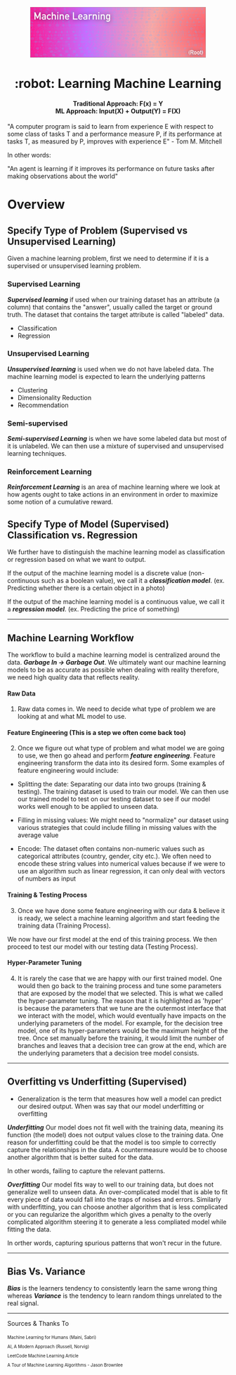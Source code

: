 <p align="center">
  <img src="mlBanner.pdf"  style="width: 400px;" width="400" />
</p>

<h1 align="center">
    :robot: Learning Machine Learning
</h1>

<h4 align="center">
	Traditional Approach: F(x) = Y<br>ML Approach: Input(X) + Output(Y) = F(X)
</h4>

"A computer program is said to learn from experience E with respect to some class of tasks T and a performance measure P, if its performance at tasks T, as measured by P, improves with experience E" - Tom M. Mitchell

In other words:

"An agent is learning if it improves its performance on future tasks after making observations about the world"

# Overview

## Specify Type of Problem (Supervised vs Unsupervised Learning)

Given a machine learning problem, first we need to determine if it is a supervised or unsupervised learning problem. 

### Supervised Learning

***Supervised learning*** if used when our training dataset has an attribute (a column) that contains the "answer", usually called the target or ground truth. The dataset that contains the target attribute is called "labeled" data.

* Classification
* Regression

### Unsupervised Learning

***Unsupervised learning*** is used when we do not have labeled data. The machine learning model is expected to learn the underlying patterns

* Clustering
* Dimensionality Reduction
* Recommendation

### Semi-supervised

***Semi-supervised Learning*** is when we have some labeled data but most of it is unlabeled. We can then use a mixture of supervised and unsupervised learning techniques.

### Reinforcement Learning

***Reinforcement Learning*** is an area of machine learning where we look at how agents ought to take actions in an environment in order to maximize some notion of a cumulative reward.


## Specify Type of Model (Supervised) Classification vs. Regression

We further have to distinguish the machine learning model as classification or regression based on what we want to output.

If the output of the machine learning model is a discrete value (non-continuous such as a boolean value), we call it a ***classification model***. (ex. Predicting whether there is a certain object in a photo)

If the output of the machine learning model is a continuous value, we call it a ***regression model***. (ex. Predicting the price of something)
____

## Machine Learning Workflow

The workflow to build a machine learning model is centralized around the data. ***Garbage In -> Garbage Out***. We ultimately want our machine learning models to be as accurate as possible when dealing with reality therefore, we need high quality data that reflects reality.


#### Raw Data 

1. Raw data comes in. We need to decide what type of problem we are looking at and what ML model to use.

#### Feature Engineering (This is a step we often come back too)

2. Once we figure out what type of problem and what model we are going to use, we then go ahead and perform ***feature engineering***. Feature engineering transform the data into its desired form. Some examples of feature engineering would include:

* Splitting the date: Separating our data into two groups (training & testing). The training dataset is used to train our model. We can then use our trained model to test on our testing dataset to see if our model works well enough to be applied to unseen data.

* Filling in missing values: We might need to "normalize" our dataset using various strategies that could include filling in missing values with the average value

* Encode: The dataset often contains non-numeric values such as categorical attributes (country, gender, city etc.). We often need to encode these string values into numerical values because if we were to use an algorithm such as linear regression, it can only deal with vectors of numbers as input

#### Training & Testing Process

3. Once we have done some feature engineering with our data & believe it is ready, we select a machine learning algorithm and start feeding the training data (Training Process). 

We now have our first model at the end of this training process. We then proceed to test our model with our testing data (Testing Process).

#### Hyper-Parameter Tuning

4. It is rarely the case that we are happy with our first trained model. One would then go back to the training process and tune some parameters that are exposed by the model that we selected. This is what we called the hyper-parameter tuning. The reason that it is highlighted as 'hyper' is because the parameters that we tune are the outermost interface that we interact with the model, which would eventually have impacts on the underlying parameters of the model. For example, for the decision tree model, one of its hyper-parameters would be the maximum height of the tree. Once set manually before the training, it would limit the number of branches and leaves that a decision tree can grow at the end, which are the underlying parameters that a decision tree model consists. 
____

## Overfitting vs Underfitting (Supervised)

* Generalization is the term that measures how well a model can predict our desired output. When was say that our model underfitting or overfitting

***Underfitting*** Our model does not fit well with the training data, meaning its function (the model) does not output values close to the training data. One reason for underfitting could be that the model is too simple to correctly capture the relationships in the data. A countermeasure would be to choose another algorithm that is better suited for the data.

In other words, failing to capture the relevant patterns.

***Overfitting*** Our model fits way to well to our training data, but does not generalize well to unseen data. An over-complicated model that is able to fit every piece of data would fall into the traps of noises and errors. Similarly with underfitting, you can choose another algorithm that is less complicated or you can regularize the algorithm which gives a penalty to the overly complicated algorithm steering it to generate a less compliated model while fitting the data.

In orther words, capturing spurious patterns that won't recur in the future.

____

## Bias Vs. Variance

***Bias*** is the learners tendency to consistently learn the same wrong thing whereas ***Variance*** is the tendency to learn random things unrelated to the real signal.
____

Sources & Thanks To

<sub><sup>Machine Learning for Humans (Maini, Sabri)</sup></sub><br>
<sub><sup>AI, A Modern Approach (Russell, Norvig)</sup></sub><br>
<sub><sup>LeetCode Machine Learning Article</sup></sub><br>
<sub><sup>A Tour of Machine Learning Algorithms - Jason Brownlee</sup></sub>